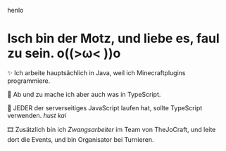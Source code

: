 henlo

# Isch bin der Motz, und liebe es, faul zu sein. o((>ω< ))o

✨ Ich arbeite hauptsächlich in Java, weil ich Minecraftplugins programmiere.

🎈 Ab und zu mache ich aber auch was in TypeScript. 

💎 JEDER der serverseitiges JavaScript laufen hat, sollte TypeScript verwenden. *hust kai*

🎞 Zusätzlich bin ich *Zwangsarbeiter* im Team von TheJoCraft, und leite dort die Events, und bin Organisator bei Turnieren.
